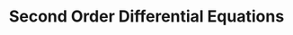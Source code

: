 ---
layout: default
title: Second Order Differential Equations
parent: MH1811 - Mathematics 2
nav_order: 12
---
